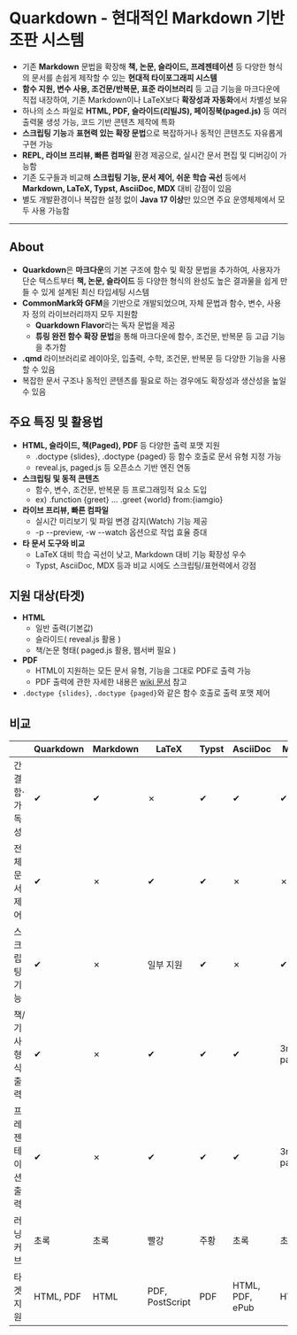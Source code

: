 # Quarkdown - 현대적인 Markdown 기반 조판 시스템


* 기존 **Markdown** 문법을 확장해 **책, 논문, 슬라이드, 프레젠테이션** 등 다양한 형식의 문서를 손쉽게 제작할 수 있는 **현대적 타이포그래피 시스템**
* **함수 지원, 변수 사용, 조건문/반복문, 표준 라이브러리** 등 고급 기능을 마크다운에 직접 내장하여, 기존 Markdown이나 LaTeX보다 **확장성과 자동화**에서 차별성 보유
* 하나의 소스 파일로 **HTML, PDF, 슬라이드(리빌JS), 페이징북(paged.js)** 등 여러 출력물 생성 가능, 코드 기반 콘텐츠 제작에 특화
* **스크립팅 기능**과 **표현력 있는 확장 문법**으로 복잡하거나 동적인 콘텐츠도 자유롭게 구현 가능
* **REPL, 라이브 프리뷰, 빠른 컴파일** 환경 제공으로, 실시간 문서 편집 및 디버깅이 가능함
* 기존 도구들과 비교해 **스크립팅 기능, 문서 제어, 쉬운 학습 곡선** 등에서 **Markdown, LaTeX, Typst, AsciiDoc, MDX** 대비 강점이 있음
* 별도 개발환경이나 복잡한 설정 없이 **Java 17 이상**만 있으면 주요 운영체제에서 모두 사용 가능함

---

About
-----

* **Quarkdown**은 **마크다운**의 기본 구조에 함수 및 확장 문법을 추가하여, 사용자가 단순 텍스트부터 **책, 논문, 슬라이드** 등 다양한 형식의 완성도 높은 결과물을 쉽게 만들 수 있게 설계된 최신 타입세팅 시스템
* **CommonMark와 GFM**을 기반으로 개발되었으며, 자체 문법과 함수, 변수, 사용자 정의 라이브러리까지 모두 지원함
  + **Quarkdown Flavor**라는 독자 문법을 제공
  + **튜링 완전 함수 확장 문법**을 통해 마크다운에 함수, 조건문, 반복문 등 고급 기능을 추가함
* **.qmd** 라이브러리로 레이아웃, 입출력, 수학, 조건문, 반복문 등 다양한 기능을 사용할 수 있음
* 복잡한 문서 구조나 동적인 콘텐츠를 필요로 하는 경우에도 확장성과 생산성을 높일 수 있음

주요 특징 및 활용법
-----------

* **HTML, 슬라이드, 책(Paged), PDF** 등 다양한 출력 포맷 지원
  + .doctype {slides}, .doctype {paged} 등 함수 호출로 문서 유형 지정 가능
  + reveal.js, paged.js 등 오픈소스 기반 엔진 연동
* **스크립팅 및 동적 콘텐츠**
  + 함수, 변수, 조건문, 반복문 등 프로그래밍적 요소 도입
  + ex) .function {greet} ... .greet {world} from:{iamgio}
* **라이브 프리뷰, 빠른 컴파일**
  + 실시간 미리보기 및 파일 변경 감지(Watch) 기능 제공
  + -p --preview, -w --watch 옵션으로 작업 효율 증대
* **타 문서 도구와 비교**
  + LaTeX 대비 학습 곡선이 낮고, Markdown 대비 기능 확장성 우수
  + Typst, AsciiDoc, MDX 등과 비교 시에도 스크립팅/표현력에서 강점

지원 대상(타겟)
---------

* **HTML**
  + 일반 출력(기본값)
  + 슬라이드( reveal.js 활용 )
  + 책/논문 형태( paged.js 활용, 웹서버 필요 )
* **PDF**
  + HTML이 지원하는 모든 문서 유형, 기능을 그대로 PDF로 출력 가능
  + PDF 출력에 관한 자세한 내용은 [wiki 문서](https://github.com/iamgio/quarkdown/wiki/pdf-export) 참고
* `.doctype {slides}`, `.doctype {paged}`와 같은 함수 호출로 출력 포맷 제어

비교
--

|  | Quarkdown | Markdown | LaTeX | Typst | AsciiDoc | MDX |
| --- | --- | --- | --- | --- | --- | --- |
| 간결함·가독성 | ✔ | ✔ | ✗ | ✔ | ✔ | ✔ |
| 전체 문서 제어 | ✔ | ✗ | ✔ | ✔ | ✗ | ✗ |
| 스크립팅 기능 | ✔ | ✗ | 일부 지원 | ✔ | ✗ | ✔ |
| 책/기사 형식 출력 | ✔ | ✗ | ✔ | ✔ | ✔ | 3rd party |
| 프레젠테이션 출력 | ✔ | ✗ | ✔ | ✔ | ✔ | 3rd party |
| 러닝 커브 | 초록 | 초록 | 빨강 | 주황 | 초록 | 초록 |
| 타겟 지원 | HTML, PDF | HTML | PDF, PostScript | PDF | HTML, PDF, ePub | HTML |

